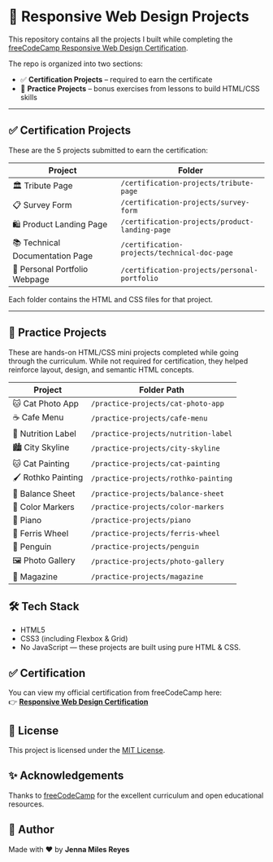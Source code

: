 # 🎨 Responsive Web Design Projects

This repository contains all the projects I built while completing the [freeCodeCamp Responsive Web Design Certification](https://www.freecodecamp.org/learn/).

The repo is organized into two sections:
- ✅ **Certification Projects** – required to earn the certificate
- 🧪 **Practice Projects** – bonus exercises from lessons to build HTML/CSS skills

---

## ✅ Certification Projects

These are the 5 projects submitted to earn the certification:

| Project | Folder |
|--------|--------|
| 🏛️ Tribute Page | `/certification-projects/tribute-page` |
| 📋 Survey Form | `/certification-projects/survey-form` |
| 🛍️ Product Landing Page | `/certification-projects/product-landing-page` |
| 📚 Technical Documentation Page | `/certification-projects/technical-doc-page` |
| 💼 Personal Portfolio Webpage | `/certification-projects/personal-portfolio` |

Each folder contains the HTML and CSS files for that project.

---

## 🧪 Practice Projects

These are hands-on HTML/CSS mini projects completed while going through the curriculum. While not required for certification, they helped reinforce layout, design, and semantic HTML concepts.

| Project                      | Folder Path                             |
|-----------------------------|------------------------------------------|
| 🐱 Cat Photo App             | `/practice-projects/cat-photo-app`       |
| ☕ Cafe Menu                 | `/practice-projects/cafe-menu`           |
| 🧃 Nutrition Label           | `/practice-projects/nutrition-label`     |
| 🏙️ City Skyline             | `/practice-projects/city-skyline`        |
| 🐱 Cat Painting              | `/practice-projects/cat-painting`        |
| 🖌️ Rothko Painting          | `/practice-projects/rothko-painting`     |
| 🧱 Balance Sheet             | `/practice-projects/balance-sheet`       |
| 🎨 Color Markers             | `/practice-projects/color-markers`       |
| 🎹 Piano                     | `/practice-projects/piano`               |
| 🎡 Ferris Wheel              | `/practice-projects/ferris-wheel`        |
| 🐧 Penguin                   | `/practice-projects/penguin`             |
| 🖼️ Photo Gallery            | `/practice-projects/photo-gallery`       |
| 📖 Magazine                  | `/practice-projects/magazine`            |


## 🛠️ Tech Stack

- HTML5
- CSS3 (including Flexbox & Grid)
- No JavaScript — these projects are built using pure HTML & CSS.



## ✅ Certification

You can view my official certification from freeCodeCamp here:  
👉 [**Responsive Web Design Certification**](https://www.freecodecamp.org/certification/binibining_jenna/responsive-web-design)


## 📜 License

This project is licensed under the [MIT License](LICENSE).



## ✨ Acknowledgements

Thanks to [freeCodeCamp](https://www.freecodecamp.org/) for the excellent curriculum and open educational resources.



## 👤 Author

Made with ❤️ by **Jenna Miles Reyes**
